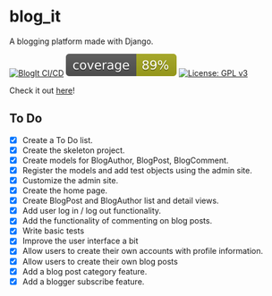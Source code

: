 # blog_it
A blogging platform made with Django.

[![BlogIt CI/CD](https://github.com/genericSpecimen/blog_it/actions/workflows/blogit-CI-CD.yml/badge.svg)](https://github.com/genericSpecimen/blog_it/actions/workflows/blogit-CI-CD.yml)
![Coverage](https://raw.githubusercontent.com/genericSpecimen/blog_it/main/coverage.svg)
[![License: GPL v3](https://img.shields.io/badge/License-GPLv3-blue.svg)](https://www.gnu.org/licenses/gpl-3.0)

Check it out [here](https://blogit-now.herokuapp.com/blog/)!

## To Do
- [x] Create a To Do list.
- [x] Create the skeleton project.
- [x] Create models for BlogAuthor, BlogPost, BlogComment.
- [x] Register the models and add test objects using the admin site.
- [x] Customize the admin site.
- [x] Create the home page.
- [x] Create BlogPost and BlogAuthor list and detail views.
- [x] Add user log in / log out functionality.
- [x] Add the functionality of commenting on blog posts.
- [x] Write basic tests
- [x] Improve the user interface a bit
- [x] Allow users to create their own accounts with profile information.
- [x] Allow users to create their own blog posts
- [x] Add a blog post category feature.
- [x] Add a blogger subscribe feature.
